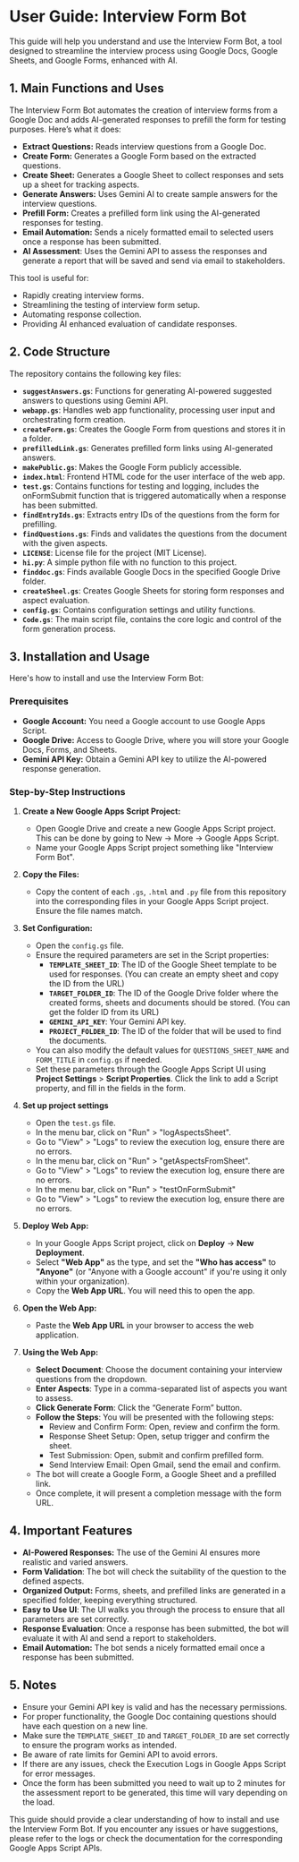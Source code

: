 # User Guide: Interview Form Bot

This guide will help you understand and use the Interview Form Bot, a tool designed to streamline the interview process using Google Docs, Google Sheets, and Google Forms, enhanced with AI.

## 1. Main Functions and Uses

The Interview Form Bot automates the creation of interview forms from a Google Doc and adds AI-generated responses to prefill the form for testing purposes. Here’s what it does:

*   **Extract Questions:** Reads interview questions from a Google Doc.
*   **Create Form:** Generates a Google Form based on the extracted questions.
*   **Create Sheet:** Generates a Google Sheet to collect responses and sets up a sheet for tracking aspects.
*   **Generate Answers:** Uses Gemini AI to create sample answers for the interview questions.
*   **Prefill Form:** Creates a prefilled form link using the AI-generated responses for testing.
*   **Email Automation:** Sends a nicely formatted email to selected users once a response has been submitted.
*   **AI Assessment**: Uses the Gemini API to assess the responses and generate a report that will be saved and send via email to stakeholders.

This tool is useful for:
* Rapidly creating interview forms.
* Streamlining the testing of interview form setup.
* Automating response collection.
* Providing AI enhanced evaluation of candidate responses.

## 2. Code Structure

The repository contains the following key files:

*   **`suggestAnswers.gs`**: Functions for generating AI-powered suggested answers to questions using Gemini API.
*   **`webapp.gs`**: Handles web app functionality, processing user input and orchestrating form creation.
*   **`createForm.gs`**: Creates the Google Form from questions and stores it in a folder.
*   **`prefilledLink.gs`**: Generates prefilled form links using AI-generated answers.
*   **`makePublic.gs`**: Makes the Google Form publicly accessible.
*   **`index.html`**: Frontend HTML code for the user interface of the web app.
*   **`test.gs`**: Contains functions for testing and logging, includes the onFormSubmit function that is triggered automatically when a response has been submitted.
*   **`findEntryIds.gs`**: Extracts entry IDs of the questions from the form for prefilling.
*  **`findQuestions.gs`**: Finds and validates the questions from the document with the given aspects.
*   **`LICENSE`**: License file for the project (MIT License).
*   **`hi.py`**: A simple python file with no function to this project.
*   **`finddoc.gs`**: Finds available Google Docs in the specified Google Drive folder.
*   **`createSheel.gs`**: Creates Google Sheets for storing form responses and aspect evaluation.
*   **`config.gs`**: Contains configuration settings and utility functions.
*   **`Code.gs`**: The main script file, contains the core logic and control of the form generation process.

## 3. Installation and Usage

Here's how to install and use the Interview Form Bot:

### Prerequisites

*   **Google Account:** You need a Google account to use Google Apps Script.
*   **Google Drive:** Access to Google Drive, where you will store your Google Docs, Forms, and Sheets.
*   **Gemini API Key:** Obtain a Gemini API key to utilize the AI-powered response generation.

### Step-by-Step Instructions

1.  **Create a New Google Apps Script Project:**
    *   Open Google Drive and create a new Google Apps Script project. This can be done by going to New -> More -> Google Apps Script.
    *   Name your Google Apps Script project something like "Interview Form Bot".

2.  **Copy the Files:**
    *   Copy the content of each `.gs`, `.html` and `.py` file from this repository into the corresponding files in your Google Apps Script project. Ensure the file names match.

3.  **Set Configuration:**
    *   Open the `config.gs` file.
    *   Ensure the required parameters are set in the Script properties:
        *   **`TEMPLATE_SHEET_ID`**: The ID of the Google Sheet template to be used for responses. (You can create an empty sheet and copy the ID from the URL)
        *   **`TARGET_FOLDER_ID`**: The ID of the Google Drive folder where the created forms, sheets and documents should be stored. (You can get the folder ID from its URL)
        *   **`GEMINI_API_KEY`**:  Your Gemini API key.
        *  **`PROJECT_FOLDER_ID`**: The ID of the folder that will be used to find the documents.
    *    You can also modify the default values for `QUESTIONS_SHEET_NAME` and `FORM_TITLE` in `config.gs` if needed.
    *   Set these parameters through the Google Apps Script UI using **Project Settings** > **Script Properties**. Click the link to add a Script property, and fill in the fields in the form.

4. **Set up project settings**
    * Open the `test.gs` file.
    * In the menu bar, click on "Run" > "logAspectsSheet".
    * Go to "View" > "Logs" to review the execution log, ensure there are no errors.
    * In the menu bar, click on "Run" > "getAspectsFromSheet".
    * Go to "View" > "Logs" to review the execution log, ensure there are no errors.
    * In the menu bar, click on "Run" > "testOnFormSubmit"
    * Go to "View" > "Logs" to review the execution log, ensure there are no errors.

5.  **Deploy Web App:**
    *   In your Google Apps Script project, click on **Deploy** -> **New Deployment**.
    *   Select **"Web App"** as the type, and set the **"Who has access"** to **"Anyone"** (or "Anyone with a Google account" if you're using it only within your organization).
    *   Copy the **Web App URL**. You will need this to open the app.

6.  **Open the Web App:**
    *   Paste the **Web App URL** in your browser to access the web application.

7.  **Using the Web App:**
    *   **Select Document**: Choose the document containing your interview questions from the dropdown.
    *   **Enter Aspects**: Type in a comma-separated list of aspects you want to assess.
    *   **Click Generate Form**: Click the “Generate Form” button.
    *  **Follow the Steps**: You will be presented with the following steps:
        * Review and Confirm Form: Open, review and confirm the form.
        * Response Sheet Setup: Open, setup trigger and confirm the sheet.
        * Test Submission: Open, submit and confirm prefilled form.
        * Send Interview Email: Open Gmail, send the email and confirm.
    *   The bot will create a Google Form, a Google Sheet and a prefilled link.
    *   Once complete, it will present a completion message with the form URL.
 
## 4. Important Features

*   **AI-Powered Responses:** The use of the Gemini AI ensures more realistic and varied answers.
*  **Form Validation**: The bot will check the suitability of the question to the defined aspects.
*   **Organized Output:** Forms, sheets, and prefilled links are generated in a specified folder, keeping everything structured.
*   **Easy to Use UI**: The UI walks you through the process to ensure that all parameters are set correctly.
*   **Response Evaluation**: Once a response has been submitted, the bot will evaluate it with AI and send a report to stakeholders.
*   **Email Automation:** The bot sends a nicely formatted email once a response has been submitted.

## 5. Notes

*   Ensure your Gemini API key is valid and has the necessary permissions.
*   For proper functionality, the Google Doc containing questions should have each question on a new line.
*   Make sure the `TEMPLATE_SHEET_ID` and `TARGET_FOLDER_ID` are set correctly to ensure the program works as intended.
*   Be aware of rate limits for Gemini API to avoid errors.
*   If there are any issues, check the Execution Logs in Google Apps Script for error messages.
*   Once the form has been submitted you need to wait up to 2 minutes for the assessment report to be generated, this time will vary depending on the load.

This guide should provide a clear understanding of how to install and use the Interview Form Bot. If you encounter any issues or have suggestions, please refer to the logs or check the documentation for the corresponding Google Apps Script APIs.
